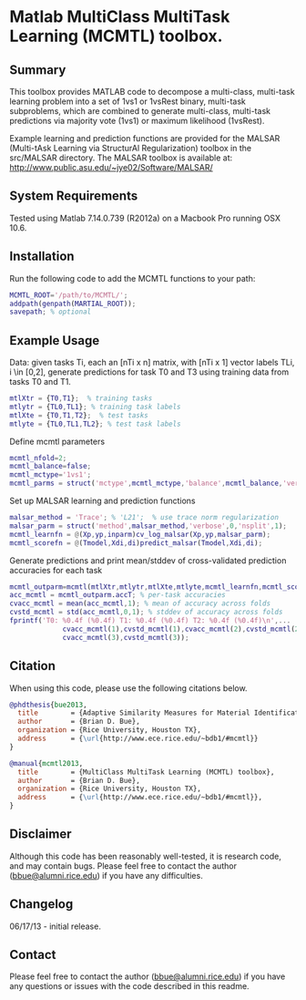 # Matlab MultiClass MultiTask Learning (MCMTL) toolbox. 

## Summary 

This toolbox provides MATLAB code to decompose a multi-class, multi-task learning problem into a set of 1vs1 or 1vsRest binary, multi-task subproblems, which are combined to generate multi-class, multi-task predictions via majority vote (1vs1) or maximum likelihood (1vsRest). 

Example learning and prediction functions are provided for the MALSAR (Multi-tAsk Learning via StructurAl Regularization) toolbox in the src/MALSAR directory. The MALSAR toolbox is available at: http://www.public.asu.edu/~jye02/Software/MALSAR/


## System Requirements 

Tested using Matlab 7.14.0.739 (R2012a) on a Macbook Pro running OSX 10.6.

## Installation 

Run the following code to add the MCMTL functions to your path:
```matlab
MCMTL_ROOT='/path/to/MCMTL/';
addpath(genpath(MARTIAL_ROOT));
savepath; % optional 
  ```
  
## Example Usage 

Data: given tasks Ti, each an [nTi x n] matrix, with [nTi x 1] vector labels TLi, i \in [0,2], generate predictions for task T0 and T3 using training data from tasks T0 and T1.  
```matlab
mtlXtr = {T0,T1};  % training tasks
mtlytr = {TL0,TL1}; % training task labels
mtlXte = {T0,T1,T2};  % test tasks
mtlyte = {TL0,TL1,TL2}; % test task labels
  ```
  
Define mcmtl parameters
```matlab
mcmtl_nfold=2;
mcmtl_balance=false; 
mcmtl_mctype='1vs1';
mcmtl_parms = struct('mctype',mcmtl_mctype,'balance',mcmtl_balance,'verbose',1,'nfold',mcmtl_nfold);
  ```
  
Set up MALSAR learning and prediction functions
```matlab
malsar_method = 'Trace'; % 'L21';  % use trace norm regularization
malsar_parm = struct('method',malsar_method,'verbose',0,'nsplit',1);
mcmtl_learnfn = @(Xp,yp,inparm)cv_log_malsar(Xp,yp,malsar_parm);
mcmtl_scorefn = @(Tmodel,Xdi,di)predict_malsar(Tmodel,Xdi,di);  
```
Generate predictions and print mean/stddev of cross-validated prediction accuracies for each task
```matlab
mcmtl_outparm=mcmtl(mtlXtr,mtlytr,mtlXte,mtlyte,mcmtl_learnfn,mcmtl_scorefn,mcmtl_parms);
acc_mcmtl = mcmtl_outparm.accT; % per-task accuracies
cvacc_mcmtl = mean(acc_mcmtl,1); % mean of accuracy across folds
cvstd_mcmtl = std(acc_mcmtl,0,1); % stddev of accuracy across folds
fprintf('T0: %0.4f (%0.4f) T1: %0.4f (%0.4f) T2: %0.4f (%0.4f)\n',...
             cvacc_mcmtl(1),cvstd_mcmtl(1),cvacc_mcmtl(2),cvstd_mcmtl(2),...
             cvacc_mcmtl(3),cvstd_mcmtl(3));
```

## Citation 

When using this code, please use the following citations below.

```bibtex
@phdthesis{bue2013,
  title        = {Adaptive Similarity Measures for Material Identification in Hyperspectral Imagery},
  author       = {Brian D. Bue},
  organization = {Rice University, Houston TX},
  address      = {\url{http://www.ece.rice.edu/~bdb1/#mcmtl}}
}

@manual{mcmtl2013,
  title        = {MultiClass MultiTask Learning (MCMTL) toolbox},
  author       = {Brian D. Bue},
  organization = {Rice University, Houston TX},
  address      = {\url{http://www.ece.rice.edu/~bdb1/#mcmtl}},
}
```


## Disclaimer 

Although this code has been reasonably well-tested, it is research code, and may contain bugs. Please feel free to contact the author (bbue@alumni.rice.edu) if you have any difficulties. 

## Changelog 

06/17/13 - initial release.

## Contact 

Please feel free to contact the author (bbue@alumni.rice.edu) if you have any questions or issues with the code described in this readme.

